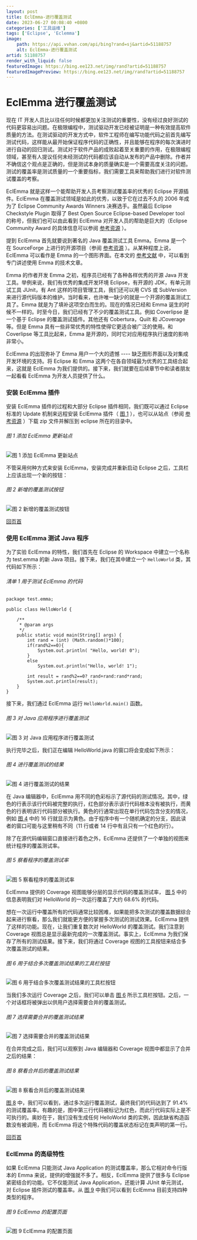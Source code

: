 ```yaml
---
layout: post
title: EclEmma-进行覆盖测试
date: 2023-06-27 00:08:40 +0800
categories: ['工具运维']
tags: ['Eclipse', 'Eclemma']
image:
    path: https://api.vvhan.com/api/bing?rand=sj&artid=51188757
    alt: EclEmma-进行覆盖测试
artid: 51188757
render_with_liquid: false
featuredImage: https://bing.ee123.net/img/rand?artid=51188757
featuredImagePreview: https://bing.ee123.net/img/rand?artid=51188757
---
```


# EclEmma 进行覆盖测试

现在 IT 开发人员比以往任何时候都更加关注测试的重要性，没有经过良好测试的代码更容易出问题。在极限编程中，测试驱动开发已经被证明是一种有效提高软件质量的方法。在测试驱动的开发方式中，软件工程师在编写功能代码之前首先编写测试代码，这样能从最开始保证程序代码的正确性，并且能够在程序的每次演进时进行自动的回归测试。测试对于软件产品的成败起着至关重要的作用，在极限编程领域，甚至有人提议任何未经测试的代码都应该自动从发布的产品中删除。作者并不确信这个观点是正确的，但是测试本身的质量确实是一个需要高度关注的问题。测试的覆盖率是测试质量的一个重要指标，我们需要工具来帮助我们进行对软件测试覆盖的考察。

EclEmma 就是这样一个能帮助开发人员考察测试覆盖率的优秀的 Eclipse 开源插件。EclEmma 在覆盖测试领域是如此的优秀，以致于它在过去不久的 2006 年成为了 Eclipse Community Awards Winners 决赛选手。虽然最后 Eclipse Checkstyle Plugin 取得了 Best Open Source Eclipse-based Developer tool 的称号，但我们也可以由此看到 EclEmma 对开发人员的帮助是巨大的（Eclipse Community Award 的具体信息可以参阅
[参考资源](http://www.ibm.com/developerworks/cn/java/j-lo-eclemma/#resources)
）。

提到 EclEmma 首先就要说到著名的 Java 覆盖测试工具 Emma。Emma 是一个在 SourceForge 上进行的开源项目（参阅
[参考资源](http://www.ibm.com/developerworks/cn/java/j-lo-eclemma/#resources)
）。从某种程度上说，EclEmma 可以看作是 Emma 的一个图形界面。在本文的
[参考文献](http://www.ibm.com/developerworks/cn/java/j-lo-eclemma/#resources)
中，可以看到专门讲述使用 Emma 的技术文章。

Emma 的作者开发 Emma 之初，程序员已经有了各种各样优秀的开源 Java 开发工具。举例来说，我们有优秀的集成开发环境 Eclipse，有开源的 JDK，有单元测试工具 JUnit，有 Ant 这样的项目管理工具，我们还可以用 CVS 或 SubVersion 来进行源代码版本的维护。当时看来，也许唯一缺少的就是一个开源的覆盖测试工具了。Emma 就是为了填补这项空白而生的。现在的情况已经和 Emma 诞生的时候不一样的。时至今日，我们已经有了不少的覆盖测试工具。例如 Coverlipse 是一个基于 Eclipse 的覆盖测试插件。其他还有 Cobertura，Quilt 和 JCoverage 等。但是 Emma 具有一些非常优秀的特性使得它更适合被广泛的使用。和 Coverlipse 等工具比起来，Emma 是开源的，同时它对应用程序执行速度的影响非常小。

EclEmma 的出现弥补了 Emma 用户一个大的遗憾 ---- 缺乏图形界面以及对集成开发环境的支持。将 Eclipse 和 Emma 这两个在各自领域最为优秀的工具结合起来，这就是 EclEmma 为我们提供的。接下来，我们就要在后续章节中和读者朋友一起看看 EclEmma 为开发人员提供了什么。

### 安装 EclEmma 插件

安装 EclEmma 插件的过程和大部分 Eclipse 插件相同，我们既可以通过 Eclipse 标准的 Update 机制来远程安装 EclEmma 插件（
[图 1](http://www.ibm.com/developerworks/cn/java/j-lo-eclemma/#fig001)
），也可以从站点（参阅
[参考资源](http://www.ibm.com/developerworks/cn/java/j-lo-eclemma/#resources)
）下载 zip 文件并解压到 eclipse 所在的目录中。

###### 图 1 添加 EclEmma 更新站点

![图 1 添加 EclEmma 更新站点](https://i-blog.csdnimg.cn/blog_migrate/f26a05bb32a6ebd4ad4919e32083e880.png)

不管采用何种方式来安装 EclEmma，安装完成并重新启动 Eclipse 之后，工具栏上应该出现一个新的按钮：

###### 图 2 新增的覆盖测试按钮

![图 2 新增的覆盖测试按钮](https://i-blog.csdnimg.cn/blog_migrate/535099f87487dbdd86729a9cee13ca4a.png)

[回页首](http://www.ibm.com/developerworks/cn/java/j-lo-eclemma/#ibm-pcon)

### 使用 EclEmma 测试 Java 程序

为了实验 EclEmma 的特性，我们首先在 Eclipse 的 Workspace 中建立一个名称为 test.emma 的新 Java 项目。接下来，我们在其中建立一个
`HelloWorld`
类，其代码如下所示：

###### 清单 1 用于测试 EclEmma 的代码

```
package test.emma;

public class HelloWorld {

	/**
	 * @param args
	 */
	public static void main(String[] args) {
		int rand = (int) (Math.random()*100);
		if(rand%2==0){
			System.out.println( "Hello, world! 0");
		}
		else
			System.out.println("Hello, world! 1");
		
		int result = rand%2==0? rand+rand:rand*rand; 
		System.out.println(result);
	}
}
```

接下来，我们通过 EclEmma 运行
`HelloWorld.main()`
函数。

###### 图 3 对 Java 应用程序进行覆盖测试

![图 3 对 Java 应用程序进行覆盖测试](https://i-blog.csdnimg.cn/blog_migrate/f3759449855c65408b690ae670dd0527.png)

执行完毕之后，我们正在编辑 HelloWorld.java 的窗口将会变成如下所示：

###### 图 4 进行覆盖测试的结果

![图 4 进行覆盖测试的结果](https://i-blog.csdnimg.cn/blog_migrate/5379b43e6324486816c0961dd87ceac5.png)

在 Java 编辑器中，EclEmma 用不同的色彩标示了源代码的测试情况。其中，绿色的行表示该行代码被完整的执行，红色部分表示该行代码根本没有被执行，而黄色的行表明该行代码部分被执行。黄色的行通常出现在单行代码包含分支的情况，例如
[图 4](http://www.ibm.com/developerworks/cn/java/j-lo-eclemma/#fig004)
中的 16 行就显示为黄色。由于程序中有一个随机确定的分支，因此读者的窗口可能与这里稍有不同（11 行或者 14 行中有且只有一个红色的行）。

除了在源代码编辑窗口直接进行着色之外，EclEmma 还提供了一个单独的视图来统计程序的覆盖测试率。

###### 图 5 察看程序的覆盖测试率

![图 5 察看程序的覆盖测试率](https://i-blog.csdnimg.cn/blog_migrate/50ac901320ba55fd9e363298eba683ae.png)

EclEmma 提供的 Coverage 视图能够分层的显示代码的覆盖测试率，
[图 5](http://www.ibm.com/developerworks/cn/java/j-lo-eclemma/#fig005)
中的信息表明我们对 HelloWorld 的一次运行覆盖了大约 68.6% 的代码。

想在一次运行中覆盖所有的代码通常比较困难，如果能把多次测试的覆盖数据综合起来进行察看，那么我们就能更方便的掌握多次测试的测试效果。EclEmma 提供了这样的功能。现在，让我们重复数次对 HelloWorld 的覆盖测试。我们注意到 Coverage 视图总是显示最新完成的一次覆盖测试。事实上，EclEmma 为我们保存了所有的测试结果。接下来，我们将通过 Coverage 视图的工具按钮来结合多次覆盖测试的结果。

###### 图 6 用于结合多次覆盖测试结果的工具栏按钮

![图 6 用于结合多次覆盖测试结果的工具栏按钮](https://i-blog.csdnimg.cn/blog_migrate/13e47ebbe50411587acad940076039ff.png)

当我们多次运行 Coverage 之后，我们可以单击
[图 6](http://www.ibm.com/developerworks/cn/java/j-lo-eclemma/#fig006)
所示工具栏按钮。之后，一个对话框将被弹出以供用户选择需要合并的覆盖测试。

###### 图 7 选择需要合并的覆盖测试结果

![图 7 选择需要合并的覆盖测试结果](https://i-blog.csdnimg.cn/blog_migrate/9fa3e2ad8e850a153068702daaf329de.png)

在合并完成之后，我们可以观察到 Java 编辑器和 Coverage 视图中都显示了合并之后的结果：

###### 图 8 察看合并后的覆盖测试结果

![图 8 察看合并后的覆盖测试结果](https://i-blog.csdnimg.cn/blog_migrate/4722a9ec70ac00a08a98c9bb609d3535.png)

[图 8](http://www.ibm.com/developerworks/cn/java/j-lo-eclemma/#fig008)
中，我们可以看到，通过多次运行覆盖测试，最终我们的代码达到了 91.4% 的测试覆盖率。有趣的是，图中第三行代码被标记为红色，而此行代码实际上是不可执行的。奥妙在于，我们没有生成任何 HelloWorld 类的实例，因此缺省构造函数没有被调用，而 EclEmma 将这个特殊代码的覆盖状态标记在类声明的第一行。

[回页首](http://www.ibm.com/developerworks/cn/java/j-lo-eclemma/#ibm-pcon)

### EclEmma 的高级特性

如果 EclEmma 只能测试 Java Application 的测试覆盖率，那么它相对命令行版本的 Emma 来说，提供的增强就不多了。相反，EclEmma 提供了很多与 Eclipse 紧密结合的功能。它不仅能测试 Java Application，还能计算 JUnit 单元测试，对 Eclipse 插件测试的覆盖率。从
[图 9](http://www.ibm.com/developerworks/cn/java/j-lo-eclemma/#fig009)
中我们可以看到 EclEmma 目前支持四种类型的程序。

###### 图 9 EclEmma 的配置页面

![图 9 EclEmma 的配置页面](https://i-blog.csdnimg.cn/blog_migrate/a8655a6aa34996938ce0278004c524a5.png)